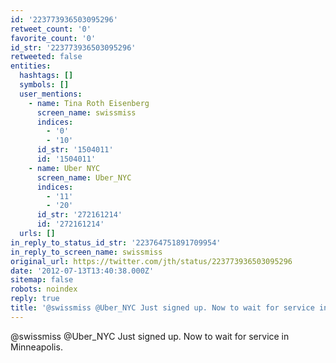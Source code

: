 ```yaml
---
id: '223773936503095296'
retweet_count: '0'
favorite_count: '0'
id_str: '223773936503095296'
retweeted: false
entities:
  hashtags: []
  symbols: []
  user_mentions:
    - name: Tina Roth Eisenberg
      screen_name: swissmiss
      indices:
        - '0'
        - '10'
      id_str: '1504011'
      id: '1504011'
    - name: Uber NYC
      screen_name: Uber_NYC
      indices:
        - '11'
        - '20'
      id_str: '272161214'
      id: '272161214'
  urls: []
in_reply_to_status_id_str: '223764751891709954'
in_reply_to_screen_name: swissmiss
original_url: https://twitter.com/jth/status/223773936503095296
date: '2012-07-13T13:40:38.000Z'
sitemap: false
robots: noindex
reply: true
title: '@swissmiss @Uber_NYC Just signed up. Now to wait for service in Minneapolis.'
---
```


@swissmiss @Uber_NYC Just signed up. Now to wait for service in Minneapolis.